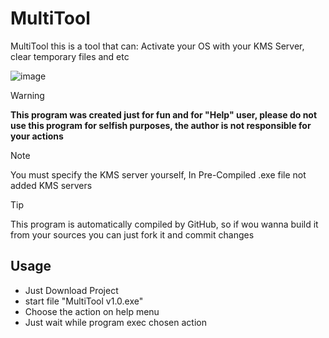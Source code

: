 # MultiTool
MultiTool this is a tool that can: Activate your OS with your KMS Server, clear temporary files and etc

![image](https://github.com/itzAxel/MultiTool/assets/115724412/fc2c1764-a7d6-483b-9301-414f751e6db7)


> [!WARNING] 
> **This program was created just for fun and for "Help" user, please do not use this program for selfish purposes, the author is not responsible for your actions**

> [!NOTE]
> You must specify the KMS server yourself, In Pre-Compiled .exe file not added KMS servers

> [!TIP]
> This program is automatically compiled by GitHub, so if wou wanna build it from your sources you can just fork it and commit changes

Usage
-----
  - Just Download Project
  - start file "MultiTool v1.0.exe"
  - Choose the action on help menu
  - Just wait while program exec chosen action
